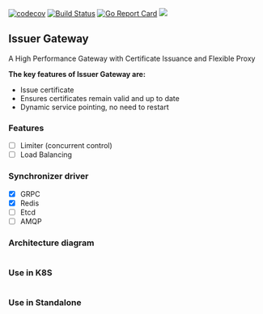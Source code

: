 [![codecov](https://codecov.io/github/pygzfei/issuer-gateway/graph/badge.svg?token=6HX1WDP37F)](https://codecov.io/github/pygzfei/issuer-gateway)
[![Build Status](https://github.com/pygzfei/issuer-gateway/actions/workflows/go.yml/badge.svg?branch=main)](https://github.com/pygzfei/issuer-gateway/actions?query=branch%3Amain)
[![Go Report Card](https://goreportcard.com/badge/github.com/pygzfei/issuer-gateway?branch=main)](https://goreportcard.com/report/github.com/pygzfei/issuer-gateway)
![](https://img.shields.io/badge/license-MIT-green)

## Issuer Gateway

A High Performance Gateway with Certificate Issuance and Flexible Proxy

**The key features of Issuer Gateway are:**
- Issue certificate
- Ensures certificates remain valid and up to date
- Dynamic service pointing, no need to restart


### Features
- [ ] Limiter (concurrent control)
- [ ] Load Balancing

### Synchronizer driver
- [x] GRPC
- [x] Redis
- [ ] Etcd
- [ ] AMQP

### Architecture diagram
```

```

### Use in K8S
```

```

### Use in Standalone
```

```
